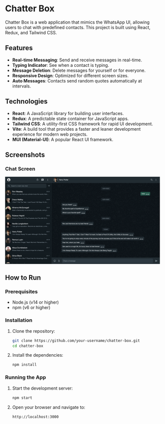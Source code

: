# Chatter Box

Chatter Box is a web application that mimics the WhatsApp UI, allowing users to chat with predefined contacts. This project is built using React, Redux, and Tailwind CSS.

## Features

- **Real-time Messaging**: Send and receive messages in real-time.
- **Typing Indicator**: See when a contact is typing.
- **Message Deletion**: Delete messages for yourself or for everyone.
- **Responsive Design**: Optimized for different screen sizes.
- **Auto Messages**: Contacts send random quotes automatically at intervals.

## Technologies

- **React**: A JavaScript library for building user interfaces.
- **Redux**: A predictable state container for JavaScript apps.
- **Tailwind CSS**: A utility-first CSS framework for rapid UI development.
- **Vite**: A build tool that provides a faster and leaner development experience for modern web projects.
- **MUI (Material-UI)**: A popular React UI framework.

## Screenshots

### Chat Screen

![Chat Screen](screenshots/chat.png)

## How to Run

### Prerequisites

- Node.js (v14 or higher)
- npm (v6 or higher)

### Installation

1. Clone the repository:

   ```sh
   git clone https://github.com/your-username/chatter-box.git
   cd chatter-box
   ```

2. Install the dependencies:

   ```sh
   npm install
   ```

### Running the App

1. Start the development server:

   ```sh
   npm start
   ```

2. Open your browser and navigate to:

   ```sh
   http://localhost:3000
   ```
